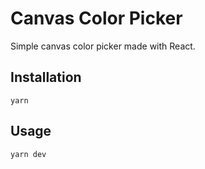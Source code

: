 # Canvas Color Picker

Simple canvas color picker made with React.

## Installation

    yarn

## Usage

    yarn dev